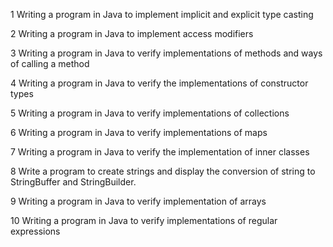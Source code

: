 1 Writing a program in Java to implement implicit and explicit type casting

2 Writing a program in Java to implement access modifiers

3 Writing a program in Java to verify implementations of methods and ways of calling a method

4 Writing a program in Java to verify the implementations of constructor types

5 Writing a program in Java to verify implementations of collections

6 Writing a program in Java to verify implementations of maps

7 Writing a program in Java to verify the implementation of inner classes

8 Write a program to create strings and display the conversion of string to StringBuffer and StringBuilder.

9 Writing a program in Java to verify implementation of arrays

10 Writing a program in Java to verify implementations of regular expressions
